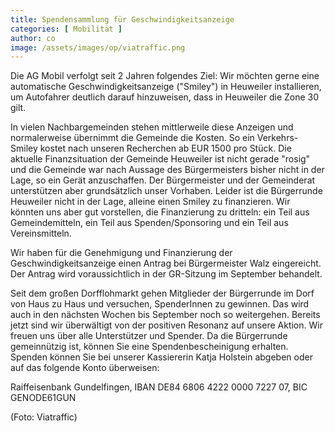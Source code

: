 ```yaml
---
title: Spendensammlung für Geschwindigkeitsanzeige
categories: [ Mobilität ]
author: co
image: /assets/images/op/viatraffic.png
---
```

Die AG Mobil verfolgt seit 2 Jahren folgendes Ziel: Wir möchten gerne eine automatische Geschwindigkeitsanzeige ("Smiley") in Heuweiler installieren, um Autofahrer deutlich darauf hinzuweisen, dass in Heuweiler die Zone 30 gilt. 

In vielen Nachbargemeinden stehen mittlerweile diese Anzeigen und normalerweise übernimmt die Gemeinde die Kosten. So ein Verkehrs-Smiley kostet nach unseren Recherchen ab EUR 1500 pro Stück. Die aktuelle Finanzsituation der Gemeinde Heuweiler ist nicht gerade "rosig" und die Gemeinde war nach Aussage des Bürgermeisters bisher nicht in der Lage, so ein Gerät anzuschaffen. Der Bürgermeister und der Gemeinderat unterstützen aber grundsätzlich unser Vorhaben. Leider ist die Bürgerrunde Heuweiler nicht in der Lage, alleine einen Smiley zu finanzieren. Wir könnten uns aber gut vorstellen, die Finanzierung zu dritteln: ein Teil aus Gemeindemitteln, ein Teil aus Spenden/Sponsoring und ein Teil aus Vereinsmitteln.

Wir haben für die Genehmigung und Finanzierung der Geschwindigkeitsanzeige einen Antrag bei Bürgermeister Walz eingereicht. Der Antrag wird voraussichtlich in der GR-Sitzung im September behandelt.

Seit dem großen Dorfflohmarkt gehen Mitglieder der Bürgerrunde im Dorf von Haus zu Haus und versuchen, SpenderInnen zu gewinnen. Das wird auch in den nächsten Wochen bis September noch so weitergehen. Bereits jetzt sind wir überwältigt von der positiven Resonanz auf unsere Aktion.
Wir freuen uns über alle Unterstützer und Spender. Da die Bürgerrunde gemeinnützig ist, können Sie eine Spendenbescheinigung erhalten.
Spenden können Sie bei unserer Kassiererin Katja Holstein abgeben oder auf das folgende Konto überweisen:

Raiffeisenbank Gundelfingen, IBAN DE84 6806 4222 0000 7227 07, BIC GENODE61GUN

(Foto: Viatraffic)